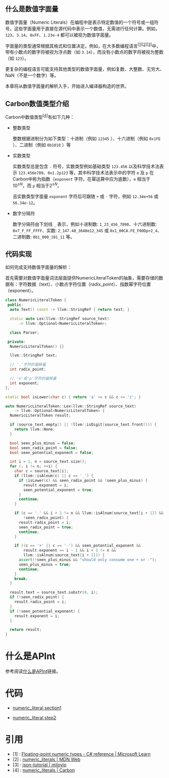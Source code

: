 ## 什么是数值字面量

数值字面量（Numeric Literals）在编程中是表示特定数值的一个符号或一组符号。这些字面量用于直接在源代码中表示一个数值，无需进行任何计算。例如，`123`、`3.14`、`0xFF`、`1.23e-4` 都可以被视为数值字面量。

字面量的类型通常根据其格式和位置决定。例如，在大多数编程语言<sup>[[1](#references-anchor)]</sup><sup>[[2](#references-anchor)]</sup><sup>[[3](#references-anchor)]</sup>中，带有小数点的数字将被视为浮点数（如 `3.14`），而没有小数点的数字将被视为整数（如 `123`）。

更复杂的编程语言可能支持其他类型的数值字面量，例如复数、大整数、无穷大、NaN（不是一个数字）等。

本章将从数值字面量的解析入手，开始进入编译器构造的世界。

## Carbon数值类型介绍

Carbon中数值类型<sup>[[4](#references-anchor)]</sup>有如下几种：

- 整数类型

  整数根据进制分为如下类型：十进制（例如 `12345` ）、十六进制（例如 `0x1FE` ）、二进制（例如 `0b1010` ）等

- 实数类型

  实数类型总是包含 `.` 符号，实数类型例如基础类型 `123.456` 以及科学技术法表示 `123.456e789`、`0x1.2p123` 等，其中科学技术法表示中的字符 `e` 及 `p` 在Carbon中称为指数（`exponent` 字符，在幂运算中应为底数），`e` 相当于10<sup>&plusmn;_N_</sup>，而 `p` 相当于2<sup>&plusmn;_N_</sup>。

  且实数类型字面量 `exponent` 字符后可跟随 `+` 或 `-` 字符，例如 `12.34e+56` 或 `56.34e-12`。

- 数字分隔符

  数字分隔符由下划线 `_` 表示，例如十进制数: `1_23_456_7890`、十六进制数: `0x7_F_FF_FFFF`、实数: `2_147.48_3648e12_345` 或 `0x1_00CA.FE_F00Dp+2_4`、二进制数: `0b1_000_101_11` 等。

## 代码实现

如何完成支持数值字面量的解析：

首先需要对数值字面量词法层面提供NumericLiteralToken的抽象，需要存储的数据有：字符数据（text）、小数点字符位置（radix_point）、指数幂字符位置（exponent）。

```c++
class NumericLiteralToken {
 public:
  auto Text() const -> llvm::StringRef { return text; }

  static auto Lex(llvm::StringRef source_text)
      -> llvm::Optional<NumericLiteralToken>;

  class Parser;

 private:
  NumericLiteralToken() {}

  llvm::StringRef text;

  // '.'字符的偏移量
  int radix_point;

  // 'e'或'p'字符的偏移量
  int exponent;
};
```









```c++
static bool isLower(char c) { return 'a' <= c && c <= 'z'; }

auto NumericLiteralToken::Lex(llvm::StringRef source_text)
    -> llvm::Optional<NumericLiteralToken> {
  NumericLiteralToken result;

  if (source_text.empty() || !llvm::isDigit(source_text.front())) {
    return llvm::None;
  }

  bool seen_plus_minus = false;
  bool seen_radix_point = false;
  bool seen_potential_exponent = false;

  int i = 1, n = source_text.size();
  for (; i != n; ++i) {
    char c = source_text[i];
    if (llvm::isAlnum(c) || c == '_') {
      if (isLower(c) && seen_radix_point && !seen_plus_minus) {
        result.exponent = i;
        seen_potential_exponent = true;
      }
      continue;
    }

    if (c == '.' && i + 1 != n && llvm::isAlnum(source_text[i + 1]) &&
        !seen_radix_point) {
      result.radix_point = i;
      seen_radix_point = true;
      continue;
    }

    if ((c == '+' || c == '-') && seen_potential_exponent &&
        result.exponent == i - 1 && i + 1 != n &&
        llvm::isAlnum(source_text[i + 1])) {
      assert(!seen_plus_minus && "should only consume one + or -");
      seen_plus_minus = true;
      continue;
    }
    break;
  }

  result.text = source_text.substr(0, i);
  if (!seen_radix_point) {
    result.radix_point = i;
  }
  if (!seen_potential_exponent) {
    result.exponent = i;
  }

  return result;
}
```

# 什么是APInt

参考阅读[什么是APInt](/blog/chapter12/llvm/section1.1_LLVM_ADT_APInt介绍.md)链接。

# 代码

- [numeric_literal section1](/code/numeric_literal/section1)

- [numeric_literal step2](/code/numeric_literal/step2)

<div id="references-anchor"></div>

# 引用

- [1] : [Floating-point numeric types - C# reference | Microsoft Learn](https://learn.microsoft.com/en-us/dotnet/csharp/language-reference/builtin-types/floating-point-numeric-types)
- [2] : [numeric_literals | MDN Web](https://developer.mozilla.org/en-US/docs/Web/JavaScript/Guide/Grammar_and_types#numeric_literals)
- [3] : [json-tutorial | miloyip](https://github.com/miloyip/json-tutorial/blob/master/tutorial02/tutorial02.md)
- [4] : [numeric_literals | Carbon](https://github.com/carbon-language/carbon-lang/blob/5d6593ee3949e76cc49b69a81e80ea4b80b5a935/docs/design/lexical_conventions/numeric_literals.md)
